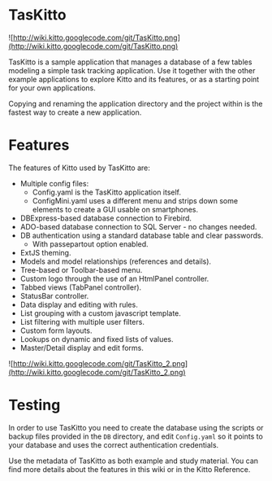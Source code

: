 # TasKitto #

![http://wiki.kitto.googlecode.com/git/TasKitto.png](http://wiki.kitto.googlecode.com/git/TasKitto.png)

TasKitto is a sample application that manages a database of a few tables modeling a simple task tracking application. Use it together with the other example applications to explore Kitto and its features, or as a starting point for your own applications.

Copying and renaming the application directory and the project within is the fastest way to create a new application.

# Features #

The features of Kitto used by TasKitto are:

  * Multiple config files:
    * Config.yaml is the TasKitto application itself.
    * ConfigMini.yaml uses a different menu and strips down some elements to create a GUI usable on smartphones.
  * DBExpress-based database connection to Firebird.
  * ADO-based database connection to SQL Server - no changes needed.
  * DB authentication using a standard database table and clear passwords.
    * With passepartout option enabled.
  * ExtJS theming.
  * Models and model relationships (references and details).
  * Tree-based or Toolbar-based menu.
  * Custom logo through the use of an HtmlPanel controller.
  * Tabbed views (TabPanel controller).
  * StatusBar controller.
  * Data display and editing with rules.
  * List grouping with a custom javascript template.
  * List filtering with multiple user filters.
  * Custom form layouts.
  * Lookups on dynamic and fixed lists of values.
  * Master/Detail display and edit forms.

![http://wiki.kitto.googlecode.com/git/TasKitto_2.png](http://wiki.kitto.googlecode.com/git/TasKitto_2.png)

# Testing #

In order to use TasKitto you need to create the database using the scripts or backup files provided in the `DB` directory, and edit `Config.yaml` so it points to your database and uses the correct authentication credentials.

Use the metadata of TasKitto as both example and study material. You can find more details about the features in this wiki or in the Kitto Reference.